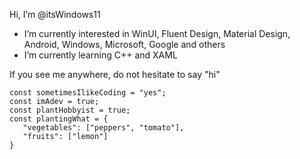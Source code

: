 Hi, I’m @itsWindows11
- I’m currently interested in WinUI, Fluent Design, Material Design, Android, Windows, Microsoft, Google and others
- I’m currently learning C++ and XAML

If you see me anywhere, do not hesitate to say "hi"

```
const sometimesIlikeCoding = "yes";
const imAdev = true;
const plantHobbyist = true;
const plantingWhat = {
   "vegetables": ["peppers", "tomato"],
   "fruits": ["lemon"]
}
```
